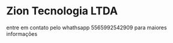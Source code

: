 # Zion Tecnologia LTDA


entre em contato pelo whathsapp 5565992542909  para maiores informações 


